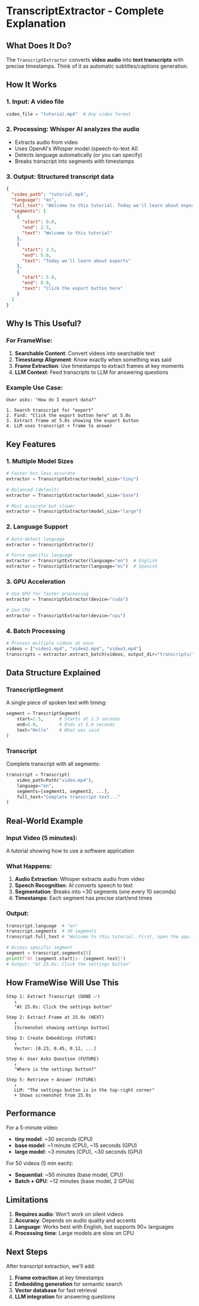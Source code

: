 # TranscriptExtractor - Complete Explanation

## What Does It Do?

The `TranscriptExtractor` converts **video audio** into **text transcripts** with precise timestamps. Think of it as automatic subtitles/captions generation.

## How It Works

### 1. **Input**: A video file
```python
video_file = "tutorial.mp4"  # Any video format
```

### 2. **Processing**: Whisper AI analyzes the audio
- Extracts audio from video
- Uses OpenAI's Whisper model (speech-to-text AI)
- Detects language automatically (or you can specify)
- Breaks transcript into segments with timestamps

### 3. **Output**: Structured transcript data

```json
{
  "video_path": "tutorial.mp4",
  "language": "en",
  "full_text": "Welcome to this tutorial. Today we'll learn about exports...",
  "segments": [
    {
      "start": 0.0,
      "end": 2.5,
      "text": "Welcome to this tutorial"
    },
    {
      "start": 2.5,
      "end": 5.0,
      "text": "Today we'll learn about exports"
    },
    {
      "start": 5.0,
      "end": 8.0,
      "text": "Click the export button here"
    }
  ]
}
```

## Why Is This Useful?

### For FrameWise:
1. **Searchable Content**: Convert videos into searchable text
2. **Timestamp Alignment**: Know exactly when something was said
3. **Frame Extraction**: Use timestamps to extract frames at key moments
4. **LLM Context**: Feed transcripts to LLM for answering questions

### Example Use Case:
```
User asks: "How do I export data?"

1. Search transcript for "export"
2. Find: "Click the export button here" at 5.0s
3. Extract frame at 5.0s showing the export button
4. LLM uses transcript + frame to answer
```

## Key Features

### 1. **Multiple Model Sizes**
```python
# Faster but less accurate
extractor = TranscriptExtractor(model_size="tiny")

# Balanced (default)
extractor = TranscriptExtractor(model_size="base")

# Most accurate but slower
extractor = TranscriptExtractor(model_size="large")
```

### 2. **Language Support**
```python
# Auto-detect language
extractor = TranscriptExtractor()

# Force specific language
extractor = TranscriptExtractor(language="en")  # English
extractor = TranscriptExtractor(language="es")  # Spanish
```

### 3. **GPU Acceleration**
```python
# Use GPU for faster processing
extractor = TranscriptExtractor(device="cuda")

# Use CPU
extractor = TranscriptExtractor(device="cpu")
```

### 4. **Batch Processing**
```python
# Process multiple videos at once
videos = ["video1.mp4", "video2.mp4", "video3.mp4"]
transcripts = extractor.extract_batch(videos, output_dir="transcripts/")
```

## Data Structure Explained

### TranscriptSegment
A single piece of spoken text with timing:
```python
segment = TranscriptSegment(
    start=2.5,      # Starts at 2.5 seconds
    end=5.0,        # Ends at 5.0 seconds
    text="Hello"    # What was said
)
```

### Transcript
Complete transcript with all segments:
```python
transcript = Transcript(
    video_path=Path("video.mp4"),
    language="en",
    segments=[segment1, segment2, ...],
    full_text="Complete transcript text..."
)
```

## Real-World Example

### Input Video (5 minutes):
A tutorial showing how to use a software application

### What Happens:
1. **Audio Extraction**: Whisper extracts audio from video
2. **Speech Recognition**: AI converts speech to text
3. **Segmentation**: Breaks into ~30 segments (one every 10 seconds)
4. **Timestamps**: Each segment has precise start/end times

### Output:
```python
transcript.language  # "en"
transcript.segments  # 30 segments
transcript.full_text # "Welcome to this tutorial. First, open the app..."

# Access specific segment
segment = transcript.segments[5]
print(f"At {segment.start}s: {segment.text}")
# Output: "At 25.0s: Click the settings button"
```

## How FrameWise Will Use This

```
Step 1: Extract Transcript (DONE ✅)
   ↓
   "At 25.0s: Click the settings button"
   
Step 2: Extract Frame at 25.0s (NEXT)
   ↓
   [Screenshot showing settings button]
   
Step 3: Create Embeddings (FUTURE)
   ↓
   Vector: [0.23, 0.45, 0.12, ...]
   
Step 4: User Asks Question (FUTURE)
   ↓
   "Where is the settings button?"
   
Step 5: Retrieve + Answer (FUTURE)
   ↓
   LLM: "The settings button is in the top-right corner"
   + Shows screenshot from 25.0s
```

## Performance

For a 5-minute video:
- **tiny model**: ~30 seconds (CPU)
- **base model**: ~1 minute (CPU), ~15 seconds (GPU)
- **large model**: ~3 minutes (CPU), ~30 seconds (GPU)

For 50 videos (5 min each):
- **Sequential**: ~50 minutes (base model, CPU)
- **Batch + GPU**: ~12 minutes (base model, 2 GPUs)

## Limitations

1. **Requires audio**: Won't work on silent videos
2. **Accuracy**: Depends on audio quality and accents
3. **Language**: Works best with English, but supports 90+ languages
4. **Processing time**: Large models are slow on CPU

## Next Steps

After transcript extraction, we'll add:
1. **Frame extraction** at key timestamps
2. **Embedding generation** for semantic search
3. **Vector database** for fast retrieval
4. **LLM integration** for answering questions
